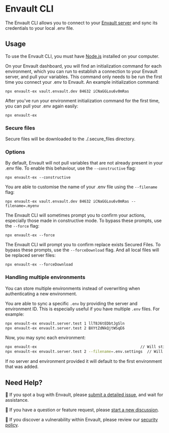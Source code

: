 # Envault CLI

The Envault CLI allows you to connect to your [Envault server](https://github.com/dimafe6/envault-cli) and sync its credentials to your local .env file.

## Usage

To use the Envault CLI, you must have [Node.js](https://nodejs.org/) installed on your computer.

On your Envault dashboard, you will find an initialization command for each environment, which you can run to establish a connection to your Envault server, and pull your variables. This command only needs to be run the first time you connect your .env to Envault. An example initialization command:

```
npx envault-ex vault.envault.dev 84632 iCNaGGLou6v0mRas
```

After you've run your environment initialization command for the first time, you can pull your .env again easily:

```
npx envault-ex
```

### Secure files

Secure files will be downloaded to the ./.secure_files directory. 

### Options

By default, Envault will not pull variables that are not already present in your .env file. To enable this behaviour, use the `--constructive` flag:

```
npx envault-ex --constructive
```

You are able to customise the name of your .env file using the `--filename` flag:

```
npx envault-ex vault.envault.dev 84632 iCNaGGLou6v0mRas --filename=.myenv
```

The Envault CLI will sometimes prompt you to confirm your actions, especially those made in constructive mode. To bypass these prompts, use the `--force` flag:

```
npx envault-ex --force
```

The Envault CLI will prompt you to confirm replace exists Secured Files. To bypass these prompts, use the `--forceDownload` flag. And all local files will be replaced server files:

```
npx envault-ex --forceDownload
```

### Handling  multiple environments

You can store multiple environments instead of overwriting when authenticating a new environment.

You are able to sync a specific `.env` by providing the server and environment ID. This is especially useful if you have multiple `.env` files. For example:

```bash
npx envault-ex envault.server.test 1 llT8J6tEDbtJgSln 
npx envault-ex envault.server.test 2 BXYtZdNkQjtWSqE6
```

Now, you may sync each environment:

```bash
npx envault-ex 												// Will still sync .env from "1"
npx envault-ex envault.server.test 2 --filename=.env.settings  // Will sync .env.settings from "2"
```

If no server and environment provided it will default to the first environment that was added.

## Need Help?

🐞 If you spot a bug with Envault, please [submit a detailed issue](https://github.com/dimafe6/envault-cli/issues/new), and wait for assistance.

🤔 If you have a question or feature request, please [start a new discussion](https://github.com/dimafe6/envault-cli/discussions/new).

🔐 If you discover a vulnerability within Envault, please review our [security policy](https://github.com/dimafe6/envault-cli/blob/master/SECURITY.md).

